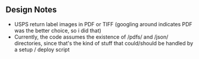 Design Notes
------------

* USPS return label images in PDF or TIFF (googling around indicates PDF was the better choice, so i did that)
* Currently, the code assumes the existence of /pdfs/ and /json/ directories, since that's the kind of stuff that could/should be handled by a setup / deploy script
